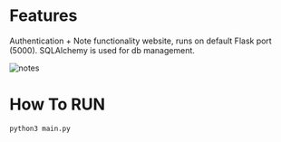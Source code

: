 # Features
Authentication + Note functionality website, runs on default Flask port (5000). SQLAlchemy is used for db management.

![notes](https://user-images.githubusercontent.com/115152912/218587000-e22a48a2-bb59-46c5-9a92-04ff33bbefe1.gif)

# How To RUN
```
python3 main.py
```
